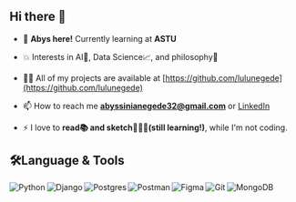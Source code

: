 ## Hi there 👋

- 🌱 **Abys here!** Currently learning at **ASTU**

<!-- - 🔭 I’m currently working on **** -->

- 💥 Interests in AI🤖, Data Science📈, and philosophy🌌

- 👨‍💻 All of my projects are available at [https://github.com/lulunegede](https://github.com/lulunegede)

- 📫 How to reach me **abyssinianegede32@gmail.com** or [LinkedIn]()

- ⚡ I love to **read📚 and sketch🧑🏽‍🎨(still learning!)**, while I'm not coding.


<!-- <img width="45%" src="https://github-readme-stats.vercel.app/api?username=lulunegede&show_icons=true&theme=midnight-purple" /> -->


<!-- [![Top Langs](https://github-readme-stats.vercel.app/api/top-langs/?username=lulunegede&layout=compact&theme=transparent&langs_count=9)](https://github.com/lulunegede/github-readme-stats) -->

## 🛠Language & Tools
<img align="left" alt="Python" src="https://img.shields.io/badge/python-3670A0?style=for-the-badge&logo=python&logoColor=ffdd54" href="https://www.python.org"/>
<img align="left" alt="Django" src="https://img.shields.io/badge/django-%23092E20.svg?style=for-the-badge&logo=django&logoColor=white"/>
<img align="left" alt="Postgres" src="https://img.shields.io/badge/postgres-%23316192.svg?style=for-the-badge&logo=postgresql&logoColor=white"/>
<img align="left" alt="Postman" src="https://img.shields.io/badge/Postman-FF6C37?style=for-the-badge&logo=postman&logoColor=white"/>
<img align="left" alt="Figma" src="https://img.shields.io/badge/figma-%23F24E1E.svg?style=for-the-badge&logo=figma&logoColor=white"/>
<img align="left" alt="Git" src="https://img.shields.io/badge/git-%23F05033.svg?style=for-the-badge&logo=git&logoColor=white"/>
<img align="left" alt="MongoDB" src="https://img.shields.io/badge/MongoDB-%234ea94b.svg?style=for-the-badge&logo=mongodb&logoColor=white"/>
